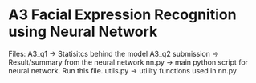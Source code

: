 # A3 Facial Expression Recognition using Neural Network 

Files:
A3_q1 -> Statisitcs behind the model
A3_q2 submission -> Result/summary from the neural network
nn.py -> main python script for neural network. Run this file.
utils.py -> utility functions used in nn.py 
